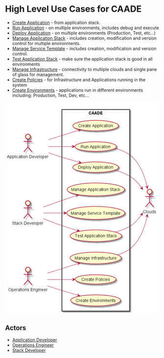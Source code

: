 # High Level Use Cases for CAADE

* [Create Application](CreateApplication/README.md) - from application stack.
* [Run Application](RunApplication/README.md) - on multiple environments, includes debug and execute
* [Deploy Application](DeployApplication/README.md) - on multiple environments (Production, Test, etc...)
* [Manage Application Stack](ManageApplicationStack/README.md) - includes creation, modification and version control for multiple environments.
* [Manage Service Template](ManageServiceTemplate/README.md) - includes creation, modification and version control.
* [Test Application Stack](TestApplicationStack/README.md) - make sure the application stack is good in all environments
* [Manage Infrastructure](ManageInfrastructure/README.md) - connectivity to multiple clouds and single pane of glass for management.
* [Create Policies](CreatePolicies/README.md) - for Infrastructure and Applications running in the system
* [Create Environments](CreateEnvironments/README.md) - applications run in different environments including: Production, Test, Dev, etc...

![Image](HighLevelUseCases.png)

## Actors
* [Application Developer](../Actors/ApplicationDeveloper/README.md)
* [Operations Engineer](../Actors/OperationsManager/README.md)
* [Stack Developer](../Actors/StackDeveloper/README.md)
